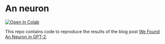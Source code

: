 # An neuron

<a target="_blank" href="https://colab.research.google.com/github/UFO-101/an-neuron/blob/main/an_neuron_investigation.ipynb">
  <img src="https://colab.research.google.com/assets/colab-badge.svg" alt="Open In Colab"/>
</a>

This repo contains code to reproduce the results of the blog post [We Found An Neuron in GPT-2](https://www.lesswrong.com/posts/cgqh99SHsCv3jJYDS/we-found-an-neuron-in-gpt-2).